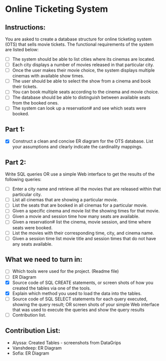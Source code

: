 # Online Ticketing System

## Instructions:
You are asked to create a database structure for online ticketing system (OTS) that sells movie tickets. The functional requirements of the system are listed below:
- [ ] The system should be able to list cities where its cinemas are located.
- [ ] Each city displays a number of movies released in that particular city.
- [ ] Once the user makes their movie choice, the system displays multiple cinemas with available show times.
- [ ] The user should be able to select the show from a cinema and book their tickets.
- [ ] You can book multiple seats according to the cinema and movie choice.
- [ ] The database should be able to distinguish between available seats from the booked ones.
- [ ] The system can look up a reservation# and see which seats were booked.

## Part 1:
- [x] Construct a clean and concise ER diagram for the OTS database. List your assumptions and clearly indicate the cardinality mappings.

## Part 2:
Write SQL queries OR use a simple Web interface to get the results of the following queries:
- [ ] Enter a city name and retrieve all the movies that are released within that particular city.
- [ ] List all cinemas that are showing a particular movie.
- [ ] List the seats that are booked in all cinemas for a particular movie.
- [ ] Given a specific cinema and movie list the showing times for that movie.
- [ ] Given a movie and session time how many seats are available.
- [ ] Given a reservation# list the cinema, movie session, and time where seats were booked.
- [ ] List the movies with their corresponding time, city, and cinema name.
- [ ] Given a session time list movie title and session times that do not have any seats available.

## What we need to turn in:
- [ ] Which tools were used for the project. (Readme file)
- [ ] ER Diagram
- [x] Source code of SQL CREATE statements, or screen shots of how you created the tables via one of the tools.
- [x] Explain which method you used to load the data into the tables.
- [ ] Source code of SQL SELECT statements for each query executed, showing the query result; OR screen shots of your simple Web interface that was used to execute the queries and show the query results
- [ ] Contribution list.

## Contribution List:
- Alyssa: Created Tables - screenshots from DataGrips
- Vanshdeep: ER Diagram
- Sofia: ER Diagram
